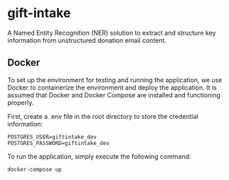 # gift-intake

A Named Entity Recognition (NER) solution to extract and structure key information from unstructured donation email content.

## Docker

To set up the environment for testing and running the application, we use Docker to containerize the environment and deploy the application. It is assumed that Docker and Docker Compose are installed and functioning properly.

First, create a .env file in the root directory to store the credential information:

```env
POSTGRES_USER=giftintake_dev
POSTGRES_PASSWORD=giftintake_dev
```

To run the application, simply execute the following command:

```bash
docker-compose up
```
